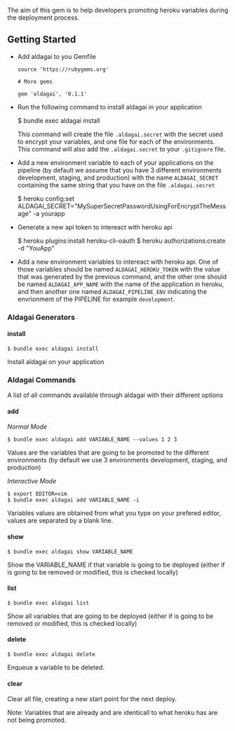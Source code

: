 The aim of this gem is to help developers promoting heroku variables during the deployment process.

## Getting Started

* Add aldagai to you Gemfile

    ```
    source 'https://rubygems.org'

    # More gems

    gem 'aldagai', '0.1.1'
    ```

* Run the following command to install aldagai in your application

    $ bundle exec aldagai install

    This command will create the file `.aldagai.secret` with the secret used to encrypt your
    variables, and one file for each of the environments. This command will also add the
    `.aldagai.secret` to your `.gitignore` file.

* Add a new environment variable to each of your applications on the pipeline (by default we assume
  that you have 3 different environments development, staging, and production) with the name
  `ALDAGAI_SECRET` containing the same string that you have on the file `.aldagai.secret`

    $ heroku config:set ALDAGAI_SECRET="MySuperSecretPasswordUsingForEncryptTheMessage" -a yourapp

* Generate a new api token to intereact with heroku api

    $ heroku plugins:install heroku-cli-oauth
    $ heroku authorizations:create -d "YouApp"

* Add a new environment variables to intereact with heroku api. One of those variables should be
  named `ALDAGAI_HEROKU_TOKEN` with the value that was generated by the previous command, and the
  other one should be named `ALDAGAI_APP_NAME` with the name of the application in heroku, and
  then another one named `ALDAGAI_PIPELINE_ENV` indicating the envrionment of the PIPELINE for
  example `development`.

### Aldagai Generators

#### install

    $ bundle exec aldagai install

Install aldagai on your application

### Aldagai Commands

A list of all commands available through aldagai with their different options

#### add

*Normal Mode*

    $ bundle exec aldagai add VARIABLE_NAME --values 1 2 3

Values are the variables that are going to be promoted to the different environments (by default we
use 3 environments development, staging, and production)

*Interactive Mode*

    $ export EDITOR=vim
    $ bundle exec aldagai add VARIABLE_NAME -i

Variables values are obtained from what you type on your prefered editor, values are separated by a
blank line.

#### show

    $ bundle exec aldagai show VARIABLE_NAME

Show the VARIABLE_NAME if that variable is going to be deployed (either if is going to be removed or
modified, this is checked locally)

#### list

    $ bundle exec aldagai list

Show all variables that are going to be deployed (either if is going to be removed or modified, this
is checked locally)

#### delete

    $ bundle exec aldagai delete

Enqueue a variable to be deleted.

#### clear

Clear all file, creating a new start point for the next deploy.

Note: Variables that are already and are identicall to what heroku has are not being promoted.
